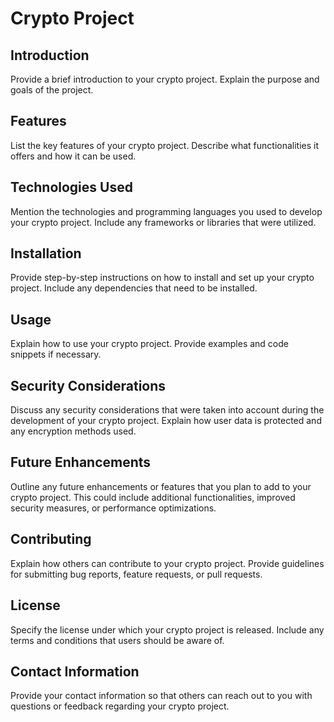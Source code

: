 # Crypto Project

## Introduction
Provide a brief introduction to your crypto project. Explain the purpose and goals of the project.

## Features
List the key features of your crypto project. Describe what functionalities it offers and how it can be used.

## Technologies Used
Mention the technologies and programming languages you used to develop your crypto project. Include any frameworks or libraries that were utilized.

## Installation
Provide step-by-step instructions on how to install and set up your crypto project. Include any dependencies that need to be installed.

## Usage
Explain how to use your crypto project. Provide examples and code snippets if necessary.

## Security Considerations
Discuss any security considerations that were taken into account during the development of your crypto project. Explain how user data is protected and any encryption methods used.

## Future Enhancements
Outline any future enhancements or features that you plan to add to your crypto project. This could include additional functionalities, improved security measures, or performance optimizations.

## Contributing
Explain how others can contribute to your crypto project. Provide guidelines for submitting bug reports, feature requests, or pull requests.

## License
Specify the license under which your crypto project is released. Include any terms and conditions that users should be aware of.

## Contact Information
Provide your contact information so that others can reach out to you with questions or feedback regarding your crypto project.

